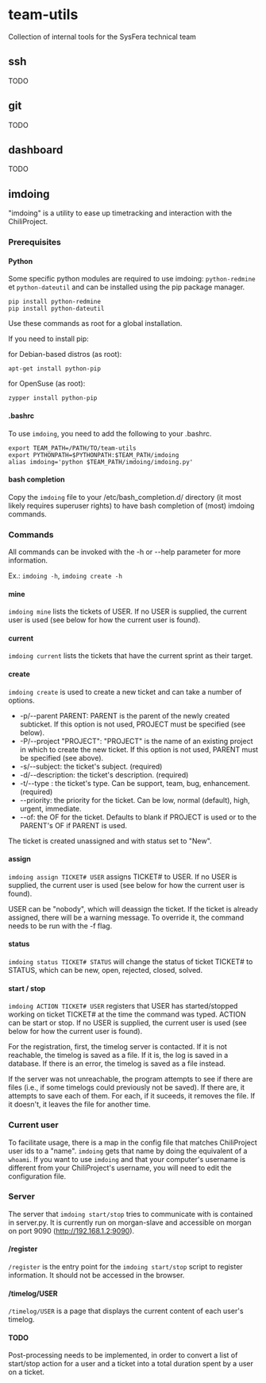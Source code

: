 # team-utils

Collection of internal tools for the SysFera technical team

## ssh

TODO

## git

TODO

## dashboard

TODO

## imdoing

"imdoing" is a utility to ease up timetracking and interaction with the ChiliProject.

### Prerequisites

#### Python

Some specific python modules are required to use imdoing: `python-redmine` et `python-dateutil` and can be installed using the pip package manager.

    pip install python-redmine
    pip install python-dateutil

Use these commands as root for a global installation.

If you need to install pip:

for Debian-based distros (as root):

    apt-get install python-pip

for OpenSuse (as root):

    zypper install python-pip


#### .bashrc

To use `imdoing`, you need to add the following to your .bashrc.

    export TEAM_PATH=/PATH/TO/team-utils
    export PYTHONPATH=$PYTHONPATH:$TEAM_PATH/imdoing
    alias imdoing='python $TEAM_PATH/imdoing/imdoing.py'


#### bash completion

Copy the `imdoing` file to your /etc/bash_completion.d/ directory (it most likely requires superuser rights) to have bash completion of (most) imdoing commands.

### Commands

All commands can be invoked with the -h or --help parameter for more information.

Ex.: `imdoing -h`, `imdoing create -h`

#### mine

`imdoing mine` lists the tickets of USER. If no USER is supplied, the current user is used (see below for how the current user is found).

#### current

`imdoing current` lists the tickets that have the current sprint as their target.

#### create

`imdoing create` is used to create a new ticket and can take a number of options.

- -p/--parent PARENT: PARENT is the parent of the newly created subticket. If this option is not used, PROJECT must be specified (see below).
- -P/--project "PROJECT": "PROJECT" is the name of an existing project in which to create the new ticket. If this option is not used, PARENT must be specified (see above).
- -s/--subject: the ticket's subject. (required)
- -d/--description: the ticket's description. (required)
- -t/--type : the ticket's type. Can be support, team, bug, enhancement. (required)
- --priority: the priority for the ticket. Can be low, normal (default), high, urgent, immediate.
- --of: the OF for the ticket. Defaults to blank if PROJECT is used or to the PARENT's OF if PARENT is used.

The ticket is created unassigned and with status set to "New".

#### assign

`imdoing assign TICKET# USER` assigns TICKET# to USER. If no USER is supplied, the current user is used (see below for how the current user is found).

USER can be "nobody", which will deassign the ticket. If the ticket is already assigned, there will be a warning message. To override it, the command needs to be run with the -f flag.

#### status

`imdoing status TICKET# STATUS` will change the status of ticket TICKET# to STATUS, which can be new, open, rejected, closed, solved.

#### start / stop

`imdoing ACTION TICKET# USER` registers that USER has started/stopped working on ticket TICKET# at the time the command was typed.
ACTION can be start or stop. If no USER is supplied, the current user is used (see below for how the current user is found).

For the registration, first, the timelog server is contacted. If it is not reachable, the timelog is saved as a file. If it is, the log is saved in a database. If there is an error, the timelog is saved as a file instead.

If the server was not unreachable, the program attempts to see if there are files (i.e., if some timelogs could previously not be saved). If there are, it attempts to save each of them. For each, if it suceeds, it removes the file. If it doesn't, it leaves the file for another time.

### Current user

To facilitate usage, there is a map in the config file that matches ChiliProject user ids to a "name". `imdoing` gets that name by doing the equivalent of a `whoami`. If you want to use `imdoing` and that your computer's username is different from your ChiliProject's username, you will need to edit the configuration file.

### Server

The server that `imdoing start/stop` tries to communicate with is contained in server.py. It is currently run on morgan-slave and accessible on morgan on port 9090 (http://192.168.1.2:9090).

#### /register

`/register` is the entry point for the `imdoing start/stop` script to register information. It should not be accessed in the browser.

#### /timelog/USER

`/timelog/USER` is a page that displays the current content of each user's timelog.

#### TODO

Post-processing needs to be implemented, in order to convert a list of start/stop action for a user and a ticket into a total duration spent by a user on a ticket.